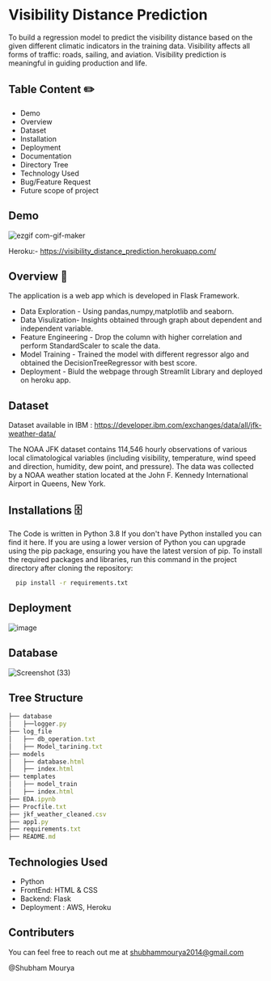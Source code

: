 
# Visibility Distance Prediction

To build a regression model to predict the visibility distance based on the given different climatic indicators in the training data. 
Visibility affects all forms of traffic: roads, sailing, and aviation. Visibility prediction is meaningful in guiding production and life.

## Table Content ✏️
* Demo
* Overview
* Dataset
* Installation
* Deployment
* Documentation
* Directory Tree
* Technology Used
* Bug/Feature Request
* Future scope of project
## Demo

![ezgif com-gif-maker](https://user-images.githubusercontent.com/47842305/140636425-408f65bd-e42c-41dc-a2ca-159e3ee3e668.gif)

Heroku:- https://visibility_distance_prediction.herokuapp.com/

## Overview  📜
The application is a web app which is developed in Flask Framework.
* Data Exploration - Using pandas,numpy,matplotlib and seaborn.
* Data Visulization- Insights obtained through graph about dependent and independent variable.
* Feature Engineering - Drop the column with higher correlation and perform StandardScaler to scale the data.
* Model Training - Trained the model with different regressor algo and obtained the DecisionTreeRegressor with best score.
* Deployment - Biuld the webpage through Streamlit Library and deployed on heroku app.

## Dataset  
Dataset available in IBM : https://developer.ibm.com/exchanges/data/all/jfk-weather-data/

The NOAA JFK dataset contains 114,546 hourly observations of various local climatological variables (including visibility, temperature, wind speed and direction, humidity, dew point, and pressure). The data was collected by a NOAA weather station located at the John F. Kennedy International Airport in Queens, New York.
## Installations  🗄️
The Code is written in Python 3.8 If you don't have Python installed you can find it here. If you are using a lower version of Python you can upgrade using the pip package, ensuring you have the latest version of pip. To install the required packages and libraries, run this command in the project directory after cloning the repository:
```bash
  pip install -r requirements.txt
```
## Deployment
![image](https://user-images.githubusercontent.com/47842305/140636459-9a17b723-7da8-45f9-afeb-0c22f78223f4.png)

## Database 
![Screenshot (33)](https://user-images.githubusercontent.com/47842305/140636439-2d0e4a19-f3ed-44c5-8d2a-b83a39bf7f88.png)

## Tree Structure
```javascript
├── database
│   ├──logger.py
├── log_file
│   ├── db_operation.txt
│   ├── Model_tarining.txt
├── models
│   ├── database.html
│   ├── index.html
├── templates
│   ├── model_train
│   ├── index.html
├── EDA.ipynb
├── Procfile.txt
├── jkf_weather_cleaned.csv
├── app1.py
├── requirements.txt
├── README.md

```


## Technologies Used

* Python
* FrontEnd: HTML & CSS
* Backend: Flask 
* Deployment : AWS, Heroku

## Contributers
You can feel free to reach out me at shubhammourya2014@gmail.com

@Shubham Mourya
